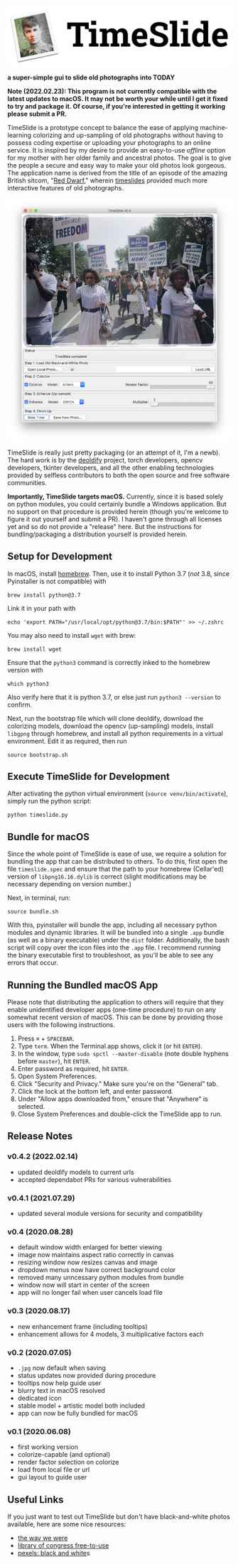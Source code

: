 ![TimeSlide](./imgs/logo.png)

__a super-simple gui to slide old photographs into TODAY__

__Note (2022.02.23): This program is not currently compatible with the latest updates to macOS. It may not be worth your while until I get it fixed to try and package it. Of course, if you're interested in getting it working please submit a PR.__

TimeSlide is a prototype concept to balance the ease of applying machine-learning colorizing and up-sampling of old photographs without having to possess coding expertise or uploading your photographs to an online service. It is inspired by my desire to provide an easy-to-use *offline* option for my mother with her older family and ancestral photos. The goal is to give the people a secure and easy way to make your old photos look gorgeous. The application name is derived from the title of an episode of the amazing British sitcom, "[Red Dwarf](https://www.reddwarf.co.uk/news/index.cfm)," wherein [timeslides](https://en.wikipedia.org/wiki/Timeslides) provided much more interactive features of old photographs.

![TimeSlide Screenshot](./imgs/timeslide_screenshot.png)

TimeSlide is really just pretty packaging (or an attempt of it, I'm a newb). The hard work is by the [deoldify](https://github.com/jantic/DeOldify) project, torch developers, opencv developers, tkinter developers, and all the other enabling technologies provided by selfless contributors to both the open source and free software communities. 

__Importantly, TimeSlide targets macOS.__ Currently, since it is based solely on python modules, you could certainly bundle a Windows application. But no support on that procedure is provided herein (though you're welcome to figure it out yourself and submit a PR). I haven't gone through all licenses yet and so do not provide a "release" here. But the instructions for bundling/packaging a distribution yourself is provided herein.

## Setup for Development

In macOS, install [homebrew](https://brew.sh). Then, use it to install Python 3.7 (*not* 3.8, since Pyinstaller is not compatible) with 
```
brew install python@3.7
```

Link it in your path with 
```
echo 'export PATH="/usr/local/opt/python@3.7/bin:$PATH"' >> ~/.zshrc
```

You may also need to install `wget` with brew:
```
brew install wget
```

Ensure that the `python3` command is correctly inked to the homebrew version with
```
which python3
```

Also verify here that it is python 3.7, or else just run `python3 --version` to confirm.

Next, run the bootstrap file which will clone deoldify, download the colorizing models, download the opencv (up-sampling) models, install `libgpng` through homebrew, and install all python requirements in a virtual environment. Edit it as required, then run
```
source bootstrap.sh
```

## Execute TimeSlide for Development

After activating the python virtual environment (`source venv/bin/activate`), simply run the python script:
```
python timeslide.py
```

## Bundle for macOS

Since the whole point of TimeSlide is ease of use, we require a solution for bundling the app that can be distributed to others. To do this, first open the file `timeslide.spec` and ensure that the path to your homebrew (Cellar'ed) version of `libpng16.16.dylib` is correct (slight modifications may be necessary depending on version number.) 

Next, in terminal, run:
```
source bundle.sh
```

With this, pyinstaller will bundle the app, including all necessary python modules and dynamic libraries. It will be bundled into a single `.app` bundle (as well as a binary executable) under the `dist` folder. Additionally, the bash script will copy over the icon files into the `.app` file. I recommend running the binary executable first to troubleshoot, as you'll be able to see any errors that occur. 

## Running the Bundled macOS App

Please note that distributing the application to others will require that they enable unidentified developer apps (one-time procedure) to run on any somewhat recent version of macOS. This can be done by providing those users with the following instructions.

1. Press `⌘` + `SPACEBAR`.
2. Type `term`. When the Terminal.app shows, click it (or hit `ENTER`).
3. In the window, type `sudo spctl --master-disable` (note double hyphens before `master`), hit `ENTER`.
4. Enter password as required, hit `ENTER`.
5. Open System Preferences.
6. Click "Security and Privacy." Make sure you're on the "General" tab.
7. Click the lock at the bottom left, and enter password.
8. Under "Allow apps downloaded from," ensure that "Anywhere" is selected.
9. Close System Preferences and double-click the TimeSlide app to run.

## Release Notes

### v0.4.2 (2022.02.14)
- updated deoldify models to current urls
- accepted dependabot PRs for various vulnerabilities

### v0.4.1 (2021.07.29)
- updated several module versions for security and compatibility

### v0.4 (2020.08.28)
- default window width enlarged for better viewing
- image now maintains aspect ratio correctly in canvas
- resizing window now resizes canvas and image
- dropdown menus now have correct background color
- removed many unncessary python modules from bundle
- window now will start in center of the screen
- app will no longer fail when user cancels load file

### v0.3 (2020.08.17)
- new enhancement frame (including tooltips)
- enhancement allows for 4 models, 3 multiplicative factors each

### v0.2 (2020.07.05)

- `.jpg` now default when saving
- status updates now provided during procedure
- tooltips now help guide user
- blurry text in macOS resolved
- dedicated icon
- stable model + artistic model both included
- app can now be fully bundled for macOS

### v0.1 (2020.06.08)

- first working version
- colorize-capable (and optional)
- render factor selection on colorize
- load from local file or url
- gui layout to guide user

## Useful Links

If you just want to test out TimeSlide but don't have black-and-white photos available, here are some nice resources:

- [the way we were](https://www.reddit.com/r/TheWayWeWere/)
- [library of congress free-to-use](https://www.loc.gov/free-to-use/)
- [pexels: black and white](https://www.pexels.com/search/black%20and%20white/)s
